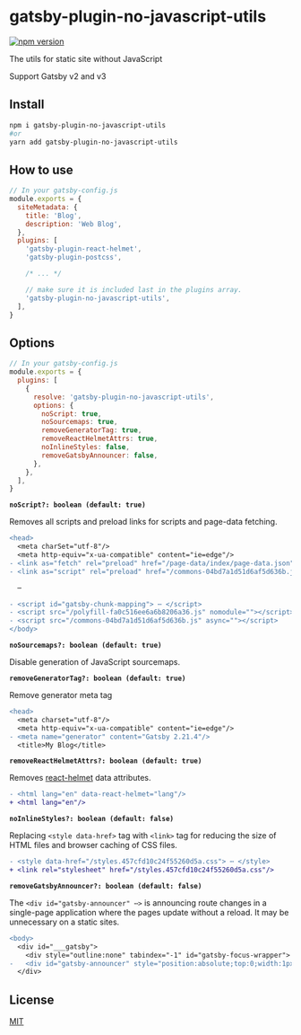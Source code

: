 # gatsby-plugin-no-javascript-utils

[![npm version](https://img.shields.io/npm/v/gatsby-plugin-no-javascript-utils.svg)](https://www.npmjs.com/package/gatsby-plugin-no-javascript-utils)

The utils for static site without JavaScript

Support Gatsby v2 and v3

## Install

```bash
npm i gatsby-plugin-no-javascript-utils
#or
yarn add gatsby-plugin-no-javascript-utils
```

## How to use

```js
// In your gatsby-config.js
module.exports = {
  siteMetadata: {
    title: 'Blog',
    description: 'Web Blog',
  },
  plugins: [
    'gatsby-plugin-react-helmet',
    'gatsby-plugin-postcss',

    /* ... */

    // make sure it is included last in the plugins array.
    'gatsby-plugin-no-javascript-utils',
  ],
}
```

## Options

```js
// In your gatsby-config.js
module.exports = {
  plugins: [
    {
      resolve: 'gatsby-plugin-no-javascript-utils',
      options: {
        noScript: true,
        noSourcemaps: true,
        removeGeneratorTag: true,
        removeReactHelmetAttrs: true,
        noInlineStyles: false,
        removeGatsbyAnnouncer: false,
      },
    },
  ],
}
```

**`noScript?: boolean (default: true)`**

Removes all scripts and preload links for scripts and page-data fetching.

```diff
<head>
  <meta charSet="utf-8"/>
  <meta http-equiv="x-ua-compatible" content="ie=edge"/>
- <link as="fetch" rel="preload" href="/page-data/index/page-data.json" crossorigin="anonymous"/>
- <link as="script" rel="preload" href="/commons-04bd7a1d51d6af5d636b.js"/>

  ⋯

- <script id="gatsby-chunk-mapping"> ⋯ </script>
- <script src="/polyfill-fa0c516ee6a6b8206a36.js" nomodule=""></script>
- <script src="/commons-04bd7a1d51d6af5d636b.js" async=""></script>
</body>
```

**`noSourcemaps?: boolean (default: true)`**

Disable generation of JavaScript sourcemaps.

**`removeGeneratorTag?: boolean (default: true)`**

Remove generator meta tag

```diff
<head>
  <meta charset="utf-8"/>
  <meta http-equiv="x-ua-compatible" content="ie=edge"/>
- <meta name="generator" content="Gatsby 2.21.4"/>
  <title>My Blog</title>
```

**`removeReactHelmetAttrs?: boolean (default: true)`**

Removes [react-helmet](https://github.com/nfl/react-helmet) data attributes.

```diff
- <html lang="en" data-react-helmet="lang"/>
+ <html lang="en"/>
```

**`noInlineStyles?: boolean (default: false)`**

Replacing `<style data-href>` tag with `<link>` tag for reducing the size of HTML files and browser caching of CSS files.

```diff
- <style data-href="/styles.457cfd10c24f55260d5a.css"> ⋯ </style>
+ <link rel="stylesheet" href="/styles.457cfd10c24f55260d5a.css"/>
```

**`removeGatsbyAnnouncer?: boolean (default: false)`**

The `<div id="gatsby-announcer" ⋯>` is announcing route changes in a single-page application where the pages update without a reload. It may be unnecessary on a static sites.

```diff
<body>
  <div id="___gatsby">
    <div style="outline:none" tabindex="-1" id="gatsby-focus-wrapper"> ⋯ </div>
-   <div id="gatsby-announcer" style="position:absolute;top:0;width:1px;height:1px;padding:0;overflow:hidden;clip:rect(0, 0, 0, 0);white-space:nowrap;border:0" aria-live="assertive" aria-atomic="true"></div>
  </div>
```

## License

[MIT](./LICENSE)
